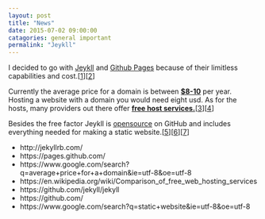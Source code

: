 ```yaml
---
layout: post
title: "News"
date: 2015-07-02 09:00:00
catagories: general important
permalink: "Jeykll"
---
```


I decided to go with <a HREF="http://jekyllrb.com/">Jeykll</a> and <a HREF="https://pages.github.com/">Github Pages</A> because of their limitless capabilities and cost.[<A HREF="#link_Jeykll">1</a>][<a HREF="#link_Github_Pages">2</a>]

Currently the average price for a domain is between <a HREF="#link_Google_Search_Average_Prices"><b class="big">$8-10</b></a> per year. Hosting a website with a domain you would need eight usd. As for the hosts, many providers out there offer <a HREF="https://en.wikipedia.org/wiki/Comparison_of_free_web_hosting_services"><b class="big">free host services.</b></a>[<a HREF="#link_Google_Search_Average_Prices">3</a>][<a HREF="#link_Wiki_Free_Hosting">4</a>]

Besides the free factor Jeykll is <a HREF="https://github.com/jekyll/jekyll">opensource</a> on GitHub and includes everything needed for making a static website.[<a HREF="#link_GitHub_Jekyll">5</a>][<a HREF="#link_GitHub">6</a>][<a HREF="#link_Google_Search_Static_Website">7</a>]

<ul>
<li><a NAME="link_Jeykll"/>http://jekyllrb.com/</li>
<li><a NAME="link_Github_Pages"/>https://pages.github.com/</li>
<li><a NAME="link_Google_Search_Average_Prices"/>https://www.google.com/search?q=average+price+for+a+domain&ie=utf-8&oe=utf-8</li>
<li><a NAME="link_Wiki_Free_Hosting"/>https://en.wikipedia.org/wiki/Comparison_of_free_web_hosting_services</li>
<li><a NAME="link_GitHub_Jekyll"/>https://github.com/jekyll/jekyll</li>
<li><a NAME="link_GitHub"/>https://github.com/</li>
<li><a NAME="link_Google_Search_Static_Website"/>https://www.google.com/search?q=static+website&ie=utf-8&oe=utf-8</li>
</ul>
